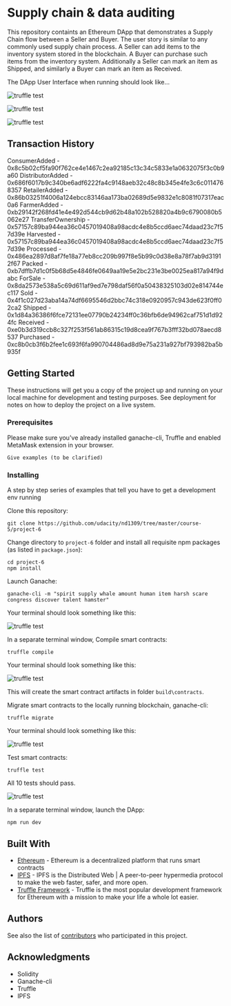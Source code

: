 # Supply chain & data auditing

This repository containts an Ethereum DApp that demonstrates a Supply Chain flow between a Seller and Buyer. The user story is similar to any commonly used supply chain process. A Seller can add items to the inventory system stored in the blockchain. A Buyer can purchase such items from the inventory system. Additionally a Seller can mark an item as Shipped, and similarly a Buyer can mark an item as Received.

The DApp User Interface when running should look like...

![truffle test](images/ftc_product_overview.png)

![truffle test](images/ftc_farm_details.png)

![truffle test](images/ftc_product_details.png)

## Transaction History

ConsumerAdded - 0x8c5b02cf5fa90f762ce4e1467c2ea92185c13c34c5833e1a0632075f3c0b9a60
DistributorAdded - 0x686f6017b9c340be6adf6222fa4c9148aeb32c48c8b345e4fe3c6c0114768357
RetailerAdded - 0x86b03251f4006a124ebcc83146aa173ba02689d5e9832e1c8081f07317eac0a6
FarmerAdded - 0xb29142f268fd41e4e492d544cb9d62b48a102b528820a4b9c6790080b5062e27
TransferOwnership - 0x57157c89ba944ea36c0457019408a98acdc4e8b5ccd6aec74daad23c7f57d39e
Harvested - 0x57157c89ba944ea36c0457019408a98acdc4e8b5ccd6aec74daad23c7f57d39e
Processed - 0x486ea2897d8af7fe18a77eb8cc209b997f8e5b99c0d38e8a78f7ab9d31912f67
Packed - 0xb7dffb7d1c0f5b68d5e4846fe0649aa19e5e2bc231e3be0025ea817a94f9dabc
ForSale - 0x8da2573e538a5c69d611af9ed7e798daf56f0a50438325103d02e814744ec117
Sold - 0x4f1c027d23aba14a74df6695546d2bbc74c318e0920957c943de623f0ff02ca2
Shipped - 0x1d84a36386f6fce72131ee07790b24234ff0c36bfb6de94962caf751d1d924fc
Received - 0xe0b3d319ccb8c327f253f561ab86315c19d8cea9f767b3fff32bd078aecd8537
Purchased - 0xc8b0cb3f6b2fee1c693f6fa990704486ad8d9e75a231a927bf793982ba5b935f


## Getting Started

These instructions will get you a copy of the project up and running on your local machine for development and testing purposes. See deployment for notes on how to deploy the project on a live system.

### Prerequisites

Please make sure you've already installed ganache-cli, Truffle and enabled MetaMask extension in your browser.

```
Give examples (to be clarified)
```

### Installing

A step by step series of examples that tell you have to get a development env running

Clone this repository:

```
git clone https://github.com/udacity/nd1309/tree/master/course-5/project-6
```

Change directory to ```project-6``` folder and install all requisite npm packages (as listed in ```package.json```):

```
cd project-6
npm install
```

Launch Ganache:

```
ganache-cli -m "spirit supply whale amount human item harsh scare congress discover talent hamster"
```

Your terminal should look something like this:

![truffle test](images/ganache-cli.png)

In a separate terminal window, Compile smart contracts:

```
truffle compile
```

Your terminal should look something like this:

![truffle test](images/truffle_compile.png)

This will create the smart contract artifacts in folder ```build\contracts```.

Migrate smart contracts to the locally running blockchain, ganache-cli:

```
truffle migrate
```

Your terminal should look something like this:

![truffle test](images/truffle_migrate.png)

Test smart contracts:

```
truffle test
```

All 10 tests should pass.

![truffle test](images/truffle_test.png)

In a separate terminal window, launch the DApp:

```
npm run dev
```

## Built With

* [Ethereum](https://www.ethereum.org/) - Ethereum is a decentralized platform that runs smart contracts
* [IPFS](https://ipfs.io/) - IPFS is the Distributed Web | A peer-to-peer hypermedia protocol
to make the web faster, safer, and more open.
* [Truffle Framework](http://truffleframework.com/) - Truffle is the most popular development framework for Ethereum with a mission to make your life a whole lot easier.


## Authors

See also the list of [contributors](https://github.com/your/project/contributors.md) who participated in this project.

## Acknowledgments

* Solidity
* Ganache-cli
* Truffle
* IPFS
